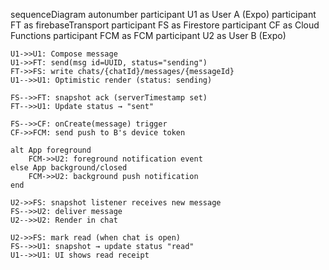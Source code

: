 sequenceDiagram
autonumber
participant U1 as User A (Expo)
participant FT as firebaseTransport
participant FS as Firestore
participant CF as Cloud Functions
participant FCM as FCM
participant U2 as User B (Expo)

    U1->>U1: Compose message
    U1->>FT: send(msg id=UUID, status="sending")
    FT->>FS: write chats/{chatId}/messages/{messageId}
    U1-->>U1: Optimistic render (status: sending)

    FS-->>FT: snapshot ack (serverTimestamp set)
    FT-->>U1: Update status → "sent"

    FS-->>CF: onCreate(message) trigger
    CF->>FCM: send push to B's device token

    alt App foreground
        FCM->>U2: foreground notification event
    else App background/closed
        FCM->>U2: background push notification
    end

    U2->>FS: snapshot listener receives new message
    FS-->>U2: deliver message
    U2-->>U2: Render in chat

    U2->>FS: mark read (when chat is open)
    FS-->>U1: snapshot → update status "read"
    U1-->>U1: UI shows read receipt
